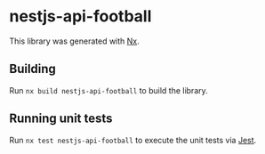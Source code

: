 # nestjs-api-football

This library was generated with [Nx](https://nx.dev).

## Building

Run `nx build nestjs-api-football` to build the library.

## Running unit tests

Run `nx test nestjs-api-football` to execute the unit tests via [Jest](https://jestjs.io).


